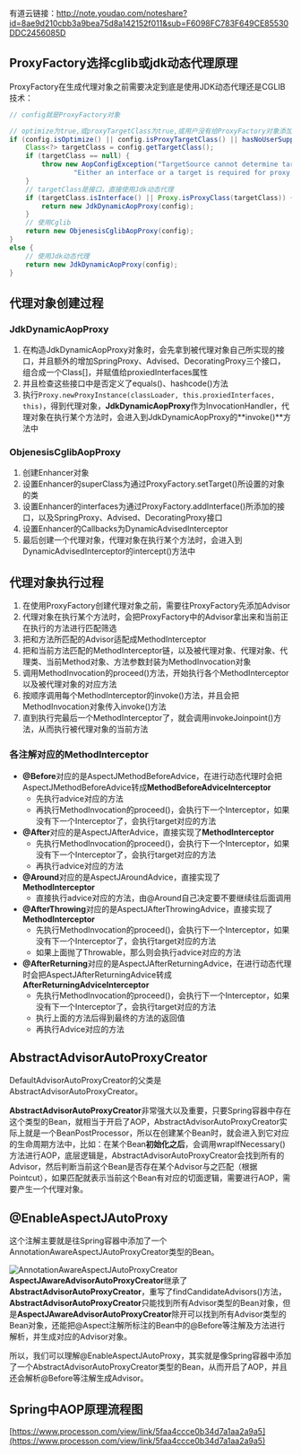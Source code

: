 有道云链接：http://note.youdao.com/noteshare?id=8ae9d210cbb3a9bea75d8a142152f011&sub=F6098FC783F649CE85530DDC2456085D

## ProxyFactory选择cglib或jdk动态代理原理

ProxyFactory在生成代理对象之前需要决定到底是使用JDK动态代理还是CGLIB技术：
```java
// config就是ProxyFactory对象

// optimize为true,或proxyTargetClass为true,或用户没有给ProxyFactory对象添加interface
if (config.isOptimize() || config.isProxyTargetClass() || hasNoUserSuppliedProxyInterfaces(config)) {
	Class<?> targetClass = config.getTargetClass();
	if (targetClass == null) {
		throw new AopConfigException("TargetSource cannot determine target class: " +
				"Either an interface or a target is required for proxy creation.");
	}
    // targetClass是接口，直接使用Jdk动态代理
	if (targetClass.isInterface() || Proxy.isProxyClass(targetClass)) {
		return new JdkDynamicAopProxy(config);
	}
    // 使用Cglib
	return new ObjenesisCglibAopProxy(config);
}
else {
    // 使用Jdk动态代理
	return new JdkDynamicAopProxy(config);
}
```
### 
## 代理对象创建过程

### JdkDynamicAopProxy

1. 在构造JdkDynamicAopProxy对象时，会先拿到被代理对象自己所实现的接口，并且额外的增加SpringProxy、Advised、DecoratingProxy三个接口，组合成一个Class[]，并赋值给proxiedInterfaces属性
1. 并且检查这些接口中是否定义了equals()、hashcode()方法
1. 执行`Proxy.newProxyInstance(classLoader, this.proxiedInterfaces, this)`，得到代理对象，**JdkDynamicAopProxy**作为InvocationHandler，代理对象在执行某个方法时，会进入到JdkDynamicAopProxy的**invoke()**方法中
### ObjenesisCglibAopProxy

1. 创建Enhancer对象
1. 设置Enhancer的superClass为通过ProxyFactory.setTarget()所设置的对象的类
1. 设置Enhancer的interfaces为通过ProxyFactory.addInterface()所添加的接口，以及SpringProxy、Advised、DecoratingProxy接口
1. 设置Enhancer的Callbacks为DynamicAdvisedInterceptor
1. 最后创建一个代理对象，代理对象在执行某个方法时，会进入到DynamicAdvisedInterceptor的intercept()方法中



## 代理对象执行过程

1. 在使用ProxyFactory创建代理对象之前，需要往ProxyFactory先添加Advisor
1. 代理对象在执行某个方法时，会把ProxyFactory中的Advisor拿出来和当前正在执行的方法进行匹配筛选
1. 把和方法所匹配的Advisor适配成MethodInterceptor
1. 把和当前方法匹配的MethodInterceptor链，以及被代理对象、代理对象、代理类、当前Method对象、方法参数封装为MethodInvocation对象
1. 调用MethodInvocation的proceed()方法，开始执行各个MethodInterceptor以及被代理对象的对应方法
1. 按顺序调用每个MethodInterceptor的invoke()方法，并且会把MethodInvocation对象传入invoke()方法
1. 直到执行完最后一个MethodInterceptor了，就会调用invokeJoinpoint()方法，从而执行被代理对象的当前方法



### 各注解对应的MethodInterceptor

- **@Before**对应的是AspectJMethodBeforeAdvice，在进行动态代理时会把AspectJMethodBeforeAdvice转成**MethodBeforeAdviceInterceptor**
   - 先执行advice对应的方法
   - 再执行MethodInvocation的proceed()，会执行下一个Interceptor，如果没有下一个Interceptor了，会执行target对应的方法
- **@After**对应的是AspectJAfterAdvice，直接实现了**MethodInterceptor**
   - 先执行MethodInvocation的proceed()，会执行下一个Interceptor，如果没有下一个Interceptor了，会执行target对应的方法
   - 再执行advice对应的方法
- **@Around**对应的是AspectJAroundAdvice，直接实现了**MethodInterceptor**
   - 直接执行advice对应的方法，由@Around自己决定要不要继续往后面调用
- **@AfterThrowing**对应的是AspectJAfterThrowingAdvice，直接实现了**MethodInterceptor**
   - 先执行MethodInvocation的proceed()，会执行下一个Interceptor，如果没有下一个Interceptor了，会执行target对应的方法
   - 如果上面抛了Throwable，那么则会执行advice对应的方法
- **@AfterReturning**对应的是AspectJAfterReturningAdvice，在进行动态代理时会把AspectJAfterReturningAdvice转成**AfterReturningAdviceInterceptor**
   - 先执行MethodInvocation的proceed()，会执行下一个Interceptor，如果没有下一个Interceptor了，会执行target对应的方法
   - 执行上面的方法后得到最终的方法的返回值
   - 再执行Advice对应的方法



## AbstractAdvisorAutoProxyCreator


DefaultAdvisorAutoProxyCreator的父类是AbstractAdvisorAutoProxyCreator。


**AbstractAdvisorAutoProxyCreator**非常强大以及重要，只要Spring容器中存在这个类型的Bean，就相当于开启了AOP，AbstractAdvisorAutoProxyCreator实际上就是一个BeanPostProcessor，所以在创建某个Bean时，就会进入到它对应的生命周期方法中，比如：在某个Bean**初始化之后**，会调用wrapIfNecessary()方法进行AOP，底层逻辑是，AbstractAdvisorAutoProxyCreator会找到所有的Advisor，然后判断当前这个Bean是否存在某个Advisor与之匹配（根据Pointcut），如果匹配就表示当前这个Bean有对应的切面逻辑，需要进行AOP，需要产生一个代理对象。


## @EnableAspectJAutoProxy
这个注解主要就是往Spring容器中添加了一个AnnotationAwareAspectJAutoProxyCreator类型的Bean。

![AnnotationAwareAspectJAutoProxyCreator](https://learnone.oss-cn-beijing.aliyuncs.com/pic/202311061732332.png)
**AspectJAwareAdvisorAutoProxyCreator**继承了**AbstractAdvisorAutoProxyCreator**，重写了findCandidateAdvisors()方法，**AbstractAdvisorAutoProxyCreator**只能找到所有Advisor类型的Bean对象，但是**AspectJAwareAdvisorAutoProxyCreator**除开可以找到所有Advisor类型的Bean对象，还能把@Aspect注解所标注的Bean中的@Before等注解及方法进行解析，并生成对应的Advisor对象。


所以，我们可以理解@EnableAspectJAutoProxy，其实就是像Spring容器中添加了一个AbstractAdvisorAutoProxyCreator类型的Bean，从而开启了AOP，并且还会解析@Before等注解生成Advisor。


## Spring中AOP原理流程图
[https://www.processon.com/view/link/5faa4ccce0b34d7a1aa2a9a5](https://www.processon.com/view/link/5faa4ccce0b34d7a1aa2a9a5)

























